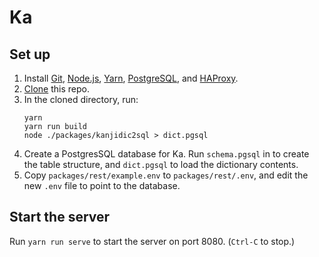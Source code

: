# Ka

## Set up

 1. Install [Git], [Node.js], [Yarn], [PostgreSQL], and [HAProxy].
 2. [Clone] this repo.
 3. In the cloned directory, run:
    ```
    yarn
    yarn run build
    node ./packages/kanjidic2sql > dict.pgsql
    ```
 4. Create a PostgresSQL database for Ka. Run `schema.pgsql` in to create the
    table structure, and `dict.pgsql` to load the dictionary contents.
 5. Copy `packages/rest/example.env` to `packages/rest/.env`, and edit the new
    `.env` file to point to the database.

[git]: https://help.github.com/articles/set-up-git/#setting-up-git
[node.js]: https://nodejs.org/
[yarn]: https://yarnpkg.com/
[postgresql]: https://www.postgresql.org/
[haproxy]: http://www.haproxy.org/
[clone]: https://help.github.com/articles/cloning-a-repository/

## Start the server

Run `yarn run serve` to start the server on port 8080. (`Ctrl-C` to stop.)
